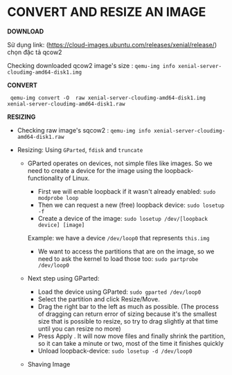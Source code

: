 # CONVERT AND RESIZE AN IMAGE 

**DOWNLOAD** 
  
  Sử dụng link: (https://cloud-images.ubuntu.com/releases/xenial/release/) chọn đặc tả qcow2
  
  Checking downloaded qcow2 image's size : `qemu-img info xenial-server-cloudimg-amd64-disk1.img`

**CONVERT** 
  
  ` qemu-img convert -O  raw xenial-server-cloudimg-amd64-disk1.img xenial-server-cloudimg-amd64-disk1.raw`

**RESIZING**

  - Checking raw image's sqcow2 : `qemu-img info xenial-server-cloudimg-amd64-disk1.raw`
  
  - Resizing: Using `GParted`, `fdisk` and `truncate`
  
    - GParted operates on devices, not simple files like images. So we need to create a device for the image using the loopback-functionality of Linux.
    
      - First we will enable loopback if it wasn't already enabled: `sudo modprobe loop`
      - Then we can request a new (free) loopback device: `sudo losetup -f`
      - Create a device of the image: `sudo losetup /dev/[loopback device] [image]`
       
       Example: we have a device `/dev/loop0` that represents `this.img`
      - We want to access the partitions that are on the image, so we need to ask the kernel to load those too: `sudo partprobe /dev/loop0`
    
    - Next step using GParted:
      
      - Load the device using GParted: `sudo gparted /dev/loop0` 
      - Select the partition and click Resize/Move.
      - Drag the right bar to the left as much as possible. (The process of dragging can return error of sizing because it's the smallest size that is possible to resize, so try to drag slightly at that time until you can resize no more)
      - Press Apply . It will now move files and finally shrink the partition, so it can take a minute or two, most of the time it finishes quickly
      - Unload loopback-device: `sudo losetup -d /dev/loop0`
     
    - Shaving Image
       
